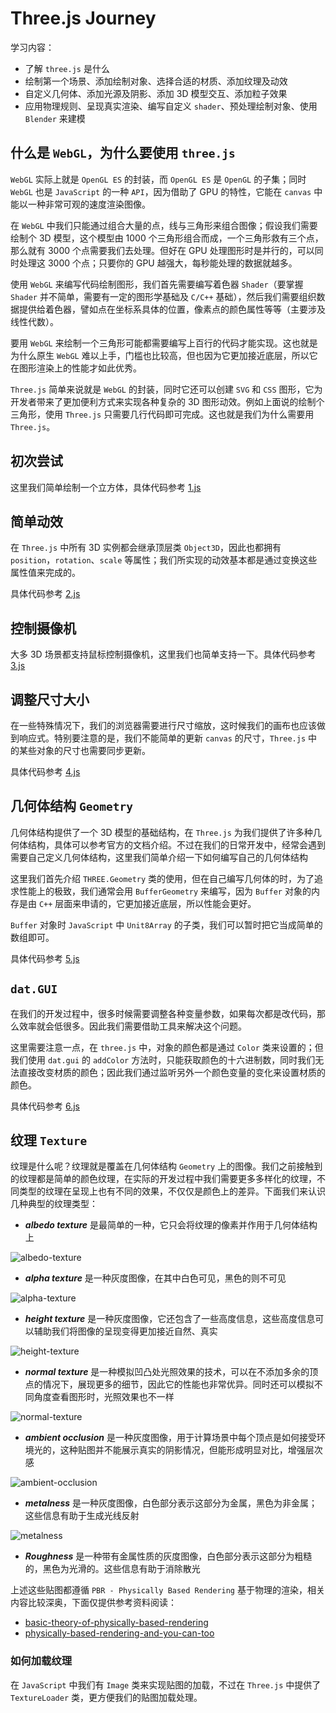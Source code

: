 # Three.js Journey

学习内容：

* 了解 `three.js` 是什么
* 绘制第一个场景、添加绘制对象、选择合适的材质、添加纹理及动效
* 自定义几何体、添加光源及阴影、添加 3D 模型交互、添加粒子效果
* 应用物理规则、呈现真实渲染、编写自定义 `shader`、预处理绘制对象、使用 `Blender` 来建模

## 什么是 `WebGL`，为什么要使用 `three.js`

`WebGL` 实际上就是 `OpenGL ES` 的封装，而 `OpenGL ES` 是 `OpenGL` 的子集；同时 `WebGL` 也是 `JavaScript` 的一种 `API`，因为借助了 GPU 的特性，它能在 `canvas` 中能以一种非常可观的速度渲染图像。

在 `WebGL` 中我们只能通过组合大量的点，线与三角形来组合图像；假设我们需要绘制个 3D 模型，这个模型由 1000 个三角形组合而成，一个三角形救有三个点，那么就有 3000 个点需要我们去处理。但好在 GPU 处理图形时是并行的，可以同时处理这 3000 个点；只要你的 GPU 越强大，每秒能处理的数据就越多。

使用 `WebGL` 来编写代码绘制图形，我们首先需要编写着色器 `Shader`（要掌握 `Shader` 并不简单，需要有一定的图形学基础及 `C/C++` 基础），然后我们需要组织数据提供给着色器，譬如点在坐标系具体的位置，像素点的颜色属性等等（主要涉及线性代数）。

要用 `WebGL` 来绘制一个三角形可能都需要编写上百行的代码才能实现。这也就是为什么原生 `WebGL` 难以上手，门槛也比较高，但也因为它更加接近底层，所以它在图形渲染上的性能才如此优秀。

`Three.js` 简单来说就是 `WebGL` 的封装，同时它还可以创建 `SVG` 和 `CSS` 图形，它为开发者带来了更加便利方式来实现各种复杂的 3D 图形动效。例如上面说的绘制个三角形，使用 `Three.js` 只需要几行代码即可完成。这也就是我们为什么需要用 `Three.js`。

## 初次尝试

这里我们简单绘制一个立方体，具体代码参考 [1.js](./demo/src/1.js)

## 简单动效

在 `Three.js` 中所有 3D 实例都会继承顶层类 `Object3D`，因此也都拥有 `position`，`rotation`、`scale` 等属性；我们所实现的动效基本都是通过变换这些属性值来完成的。

具体代码参考 [2.js](./demo/src/2.js)

## 控制摄像机

大多 3D 场景都支持鼠标控制摄像机，这里我们也简单支持一下。具体代码参考 [3.js](./demo/src/3.js)

## 调整尺寸大小

在一些特殊情况下，我们的浏览器需要进行尺寸缩放，这时候我们的画布也应该做到响应式。特别要注意的是，我们不能简单的更新 `canvas` 的尺寸，`Three.js` 中的某些对象的尺寸也需要同步更新。

具体代码参考 [4.js](./demo/src/4.js)

## 几何体结构 `Geometry`

几何体结构提供了一个 3D 模型的基础结构，在 `Three.js` 为我们提供了许多种几何体结构，具体可以参考官方的文档介绍。不过在我们的日常开发中，经常会遇到需要自己定义几何体结构，这里我们简单介绍一下如何编写自己的几何体结构

这里我们首先介绍 `THREE.Geometry` 类的使用，但在自己编写几何体的时，为了追求性能上的极致，我们通常会用 `BufferGeometry` 来编写，因为 `Buffer` 对象的内存是由 `C++` 层面来申请的，它更加接近底层，所以性能会更好。

`Buffer` 对象时 `JavaScript` 中 `Unit8Array` 的子类，我们可以暂时把它当成简单的数组即可。

具体代码参考 [5.js](./demo/src/5.js)

## `dat.GUI`

在我们的开发过程中，很多时候需要调整各种变量参数，如果每次都是改代码，那么效率就会低很多。因此我们需要借助工具来解决这个问题。

这里需要注意一点，在 `three.js` 中，对象的颜色都是通过 `Color` 类来设置的；但我们使用 `dat.gui` 的 `addColor` 方法时，只能获取颜色的十六进制数，同时我们无法直接改变材质的颜色；因此我们通过监听另外一个颜色变量的变化来设置材质的颜色。

具体代码参考 [6.js](./demo/src/6.js)

## 纹理 `Texture`

纹理是什么呢？纹理就是覆盖在几何体结构 `Geometry` 上的图像。我们之前接触到的纹理都是简单的颜色纹理，在实际的开发过程中我们需要更多多样化的纹理，不同类型的纹理在呈现上也有不同的效果，不仅仅是颜色上的差异。下面我们来认识几种典型的纹理类型：

* ***albedo texture*** 是最简单的一种，它只会将纹理的像素并作用于几何体结构上

![albedo-texture](./images/albedo-texture.jpeg)

* ***alpha texture*** 是一种灰度图像，在其中白色可见，黑色的则不可见

![alpha-texture](./images/alpha-texture.jpeg)

* ***height texture*** 是一种灰度图像，它还包含了一些高度信息，这些高度信息可以辅助我们将图像的呈现变得更加接近自然、真实

![height-texture](./images/height-texture.png)

* ***normal texture*** 是一种模拟凹凸处光照效果的技术，可以在不添加多余的顶点的情况下，展现更多的细节，因此它的性能也非常优异。同时还可以模拟不同角度查看图形时，光照效果也不一样

![normal-texture](./images/normal-texture.jpeg)

* ***ambient occlusion*** 是一种灰度图像，用于计算场景中每个顶点是如何接受环境光的，这种贴图并不能展示真实的阴影情况，但能形成明显对比，增强层次感

![ambient-occlusion](./images/ambient-occlusion.jpeg)

* ***metalness*** 是一种灰度图像，白色部分表示这部分为金属，黑色为非金属；这些信息有助于生成光线反射

![metalness](./images/metalness.jpeg)

* ***Roughness*** 是一种带有金属性质的灰度图像，白色部分表示这部分为粗糙的，黑色为光滑的。这些信息有助于消除散光

上述这些贴图都遵循 `PBR - Physically Based Rendering` 基于物理的渲染，相关内容比较深奥，下面仅提供参考资料阅读：

* [basic-theory-of-physically-based-rendering](https://marmoset.co/posts/basic-theory-of-physically-based-rendering)
* [physically-based-rendering-and-you-can-too](https://marmoset.co/posts/physically-based-rendering-and-you-can-too)

### 如何加载纹理

在 `JavaScript` 中我们有 `Image` 类来实现贴图的加载，不过在 `Three.js` 中提供了 `TextureLoader` 类，更方便我们的贴图加载处理。
